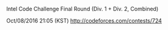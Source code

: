 Intel Code Challenge Final Round (Div. 1 + Div. 2, Combined)

Oct/08/2016 21:05 (KST)
http://codeforces.com/contests/724
